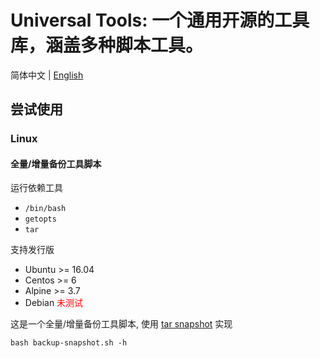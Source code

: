 # Universal Tools: 一个通用开源的工具库，涵盖多种脚本工具。

简体中文 | [English](http:)

## 尝试使用

### Linux

#### 全量/增量备份工具脚本

运行依赖工具
* `/bin/bash`
* `getopts`
* `tar`

支持发行版
* Ubuntu >= 16.04
* Centos >= 6
* Alpine >= 3.7
* Debian <font color=red>未测试</font>

这是一个全量/增量备份工具脚本, 使用 [tar snapshot](https://www.gnu.org/software/tar/manual/html_node/Incremental-Dumps.html) 实现

```shell
bash backup-snapshot.sh -h
```
